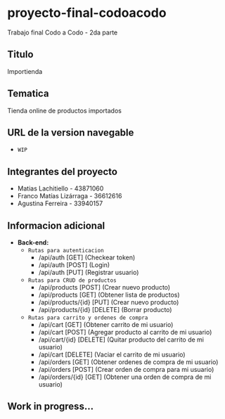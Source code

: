 # proyecto-final-codoacodo
Trabajo final Codo a Codo - 2da parte
## Titulo
Importienda
## Tematica
Tienda online de productos importados
## URL de la version navegable
- `WIP`
## Integrantes del proyecto
- Matias Lachitiello -  43871060
- Franco Matías Lizárraga - 36612616
- Agustina Ferreira - 33940157
## Informacion adicional
- **Back-end:**
  - `Rutas para autenticacion`
    - /api/auth [GET] (Checkear token)
    - /api/auth [POST] (Login)
    - /api/auth [PUT] (Registrar usuario)
  - `Rutas para CRUD de productos`
    - /api/products [POST] (Crear nuevo producto)
    - /api/products [GET] (Obtener lista de productos)
    - /api/products/{id} [PUT] (Crear nuevo producto)
    - /api/products/{id} [DELETE] (Borrar producto)
  - `Rutas para carrito y ordenes de compra`
    - /api/cart [GET] (Obtener carrito de mi usuario)
    - /api/cart [POST] (Agregar producto al carrito de mi usuario)
    - /api/cart/{id} [DELETE] (Quitar producto del carrito de mi usuario)
    - /api/cart [DELETE] (Vaciar el carrito de mi usuario)
    - /api/orders [GET] (Obtener ordenes de compra de mi usuario)
    - /api/orders [POST] (Crear orden de compra para mi usuario)
    - /api/orders/{id} [GET] (Obtener una orden de compra de mi usuario)

## Work in progress...